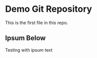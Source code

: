 # Demo Git Repository

This is the first file in this repo.

## Ipsum Below

Testing with ipsum text